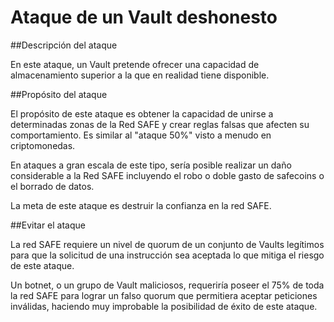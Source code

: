 # Ataque de un Vault deshonesto

##Descripción del ataque

En este ataque, un Vault pretende ofrecer una capacidad de almacenamiento superior a la que en realidad tiene disponible.

##Propósito del ataque

El propósito de este ataque es obtener la capacidad de unirse a determinadas zonas de la Red SAFE y crear reglas falsas que afecten su comportamiento. Es similar al "ataque 50%" visto a menudo en criptomonedas.

En ataques a gran escala de este tipo, sería posible realizar un daño considerable a la Red SAFE incluyendo el robo o doble gasto de safecoins o el borrado de datos.

La meta de este ataque es destruir la confianza en la red SAFE.

##Evitar el ataque

La red SAFE requiere un nivel de quorum de un conjunto de Vaults legítimos para que la solicitud de una instrucción sea aceptada lo que mitiga el riesgo de este ataque.

Un botnet, o un grupo de Vault maliciosos, requeriría poseer el 75% de toda la red SAFE para lograr un falso quorum que permitiera aceptar peticiones inválidas, haciendo muy improbable la posibilidad de éxito de este ataque.
